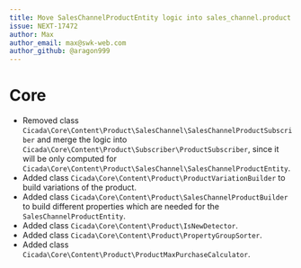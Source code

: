 ```yaml
---
title: Move SalesChannelProductEntity logic into sales_channel.product.loaded event
issue: NEXT-17472
author: Max
author_email: max@swk-web.com
author_github: @aragon999
---
```

# Core
* Removed class `Cicada\Core\Content\Product\SalesChannel\SalesChannelProductSubscriber` and merge the logic into `Cicada\Core\Content\Product\Subscriber\ProductSubscriber`, since it will be only computed for `Cicada\Core\Content\Product\SalesChannel\SalesChannelProductEntity`.
* Added class `Cicada\Core\Content\Product\ProductVariationBuilder` to build variations of the product.
* Added class `Cicada\Core\Content\Product\SalesChannelProductBuilder` to build different properties which are needed for the `SalesChannelProductEntity`.
* Added class `Cicada\Core\Content\Product\IsNewDetector`.
* Added class `Cicada\Core\Content\Product\PropertyGroupSorter`.
* Added class `Cicada\Core\Content\Product\ProductMaxPurchaseCalculator`.
